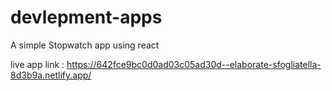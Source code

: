 # devlepment-apps
A simple Stopwatch app using react


live app link : https://642fce9bc0d0ad03c05ad30d--elaborate-sfogliatella-8d3b9a.netlify.app/
